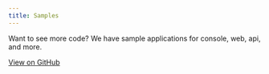 ```yaml
---
title: Samples
---
```

Want to see more code? We have sample applications for console, web, api, and more.

[View on GitHub](https://github.com/logster/Logster.Samples)